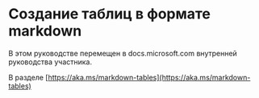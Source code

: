 # <a name="create-tables-in-markdown"></a>Создание таблиц в формате markdown

В этом руководстве перемещен в docs.microsoft.com внутренней руководства участника.

В разделе [https://aka.ms/markdown-tables](https://aka.ms/markdown-tables)
